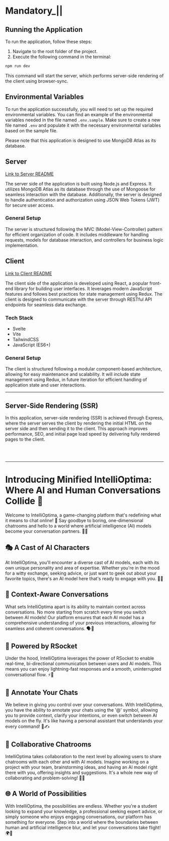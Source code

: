 # Mandatory_||

## Running the Application
To run the application, follow these steps:

1. Navigate to the root folder of the project.
2. Execute the following command in the terminal:

```bash
npm run dev
```

This command will start the server, which performs server-side rendering of the client using browser-sync.

## Environmental Variables

To run the application successfully, you will need to set up the required environmental variables. You can find an example of the environmental variables needed in the file named `.env.sample`. Make sure to create a new file named `.env` and populate it with the necessary environmental variables based on the sample file.

Please note that this application is designed to use MongoDB Atlas as its database.


## Server 
[Link to Server README](server/README.md)

The server side of the application is built using Node.js and Express. It utilizes MongoDB Atlas as its database through the use of Mongoose for seamless interaction with the database. Additionally, the server is designed to handle authentication and authorization using JSON Web Tokens (JWT) for secure user access.

### General Setup
The server is structured following the MVC (Model-View-Controller) pattern for efficient organization of code. It includes middleware for handling requests, models for database interaction, and controllers for business logic implementation.


## Client
[Link to Client README](client/README.md)

The client side of the application is developed using React, a popular front-end library for building user interfaces. It leverages modern JavaScript features and follows best practices for state management using Redux. The client is designed to communicate with the server through RESTful API endpoints for seamless data exchange.


### Tech Stack
- Svelte
- Vite
- TailwindCSS
- JavaScript (ES6+)


### General Setup
The client is structured following a modular component-based architecture, allowing for easy maintenance and scalability. It will include state management using Redux, in future iteration for efficient handling of application state and user interactions.

----

## Server-Side Rendering (SSR)

In this application, server-side rendering (SSR) is achieved through Express, where the server serves the client by rendering the initial HTML on the server side and then sending it to the client. This approach improves performance, SEO, and initial page load speed by delivering fully rendered pages to the client.


<br /> <br />

---

# Introducing Minified IntelliOptima: Where AI and Human Conversations Collide 🚀

Welcome to IntelliOptima, a game-changing platform that's redefining what it means to chat online! 🌟 Say goodbye to boring, one-dimensional chatrooms and hello to a world where artificial intelligence (AI) models become your conversation partners. 🤖💬

## 🎭 A Cast of AI Characters
At IntelliOptima, you'll encounter a diverse cast of AI models, each with its own unique personality and area of expertise. Whether you're in the mood for a witty exchange, seeking advice, or just want to geek out about your favorite topics, there's an AI model here that's ready to engage with you. 🧠💡

## 🔄 Context-Aware Conversations
What sets IntelliOptima apart is its ability to maintain context across conversations. No more starting from scratch every time you switch between AI models! Our platform ensures that each AI model has a comprehensive understanding of your previous interactions, allowing for seamless and coherent conversations. 🗣️🔗

## 🚀 Powered by RSocket
Under the hood, IntelliOptima leverages the power of RSocket to enable real-time, bi-directional communication between users and AI models. This means you can enjoy lightning-fast responses and a smooth, uninterrupted conversational flow. ⚡💬

## 📝 Annotate Your Chats
We believe in giving you control over your conversations. With IntelliOptima, you have the ability to annotate your chats using the '@' symbol, allowing you to provide context, clarify your intentions, or even switch between AI models on the fly. It's like having a personal assistant that understands your every command! 🎨✍️

## 👥 Collaborative Chatrooms
IntelliOptima takes collaboration to the next level by allowing users to share chatrooms with each other and with AI models. Imagine working on a project with your team, brainstorming ideas, and having an AI model right there with you, offering insights and suggestions. It's a whole new way of collaborating and problem-solving! 🤝💡

## 🌐 A World of Possibilities
With IntelliOptima, the possibilities are endless. Whether you're a student looking to expand your knowledge, a professional seeking expert advice, or simply someone who enjoys engaging conversations, our platform has something for everyone. Step into a world where the boundaries between human and artificial intelligence blur, and let your conversations take flight! 🌍🚀